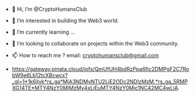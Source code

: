 - 👋 Hi, I’m @CryptoHumansClub
- 👀 I’m interested in building the Web3 world.
- 🌱 I’m currently learning ...
- 💞️ I’m looking to collaborate on projects within the Web3 community.
- 📫 How to reach me ? email: cryptohumansclub@gmail.com

- https://gateway.pinata.cloud/ipfs/QmUfUH4bdRzPpa6fic2DMPgF2C7RobW9e6Lb12tcXBcwcx?_gl=1*1k6jlyk*rs_ga*MjA3NDMyNTU2LjE2ODc2NDIzMzM.*rs_ga_5RMPXG14TE*MTY4NzY0MjMzMy4xLjEuMTY4NzY0Mjc1NC42MC4wLjA.

<!---
CryptoHumansClub/CryptoHumansClub is a ✨ special ✨ repository because its `README.md` (this file) appears on your GitHub profile.
You can click the Preview link to take a look at your changes.
--->
